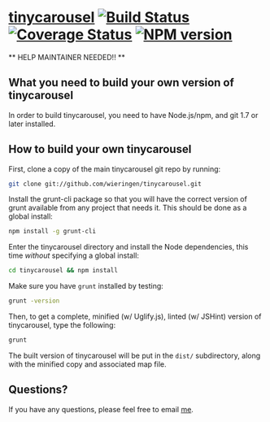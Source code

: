 [tinycarousel](http://baijs.com/tinycarousel) [![Build Status][travis-image]][travis-url] [![Coverage Status][coveralls-image]][coveralls-url] [![NPM version][npm-image]][npm-url]
==================================================

** HELP MAINTAINER NEEDED!! **

What you need to build your own version of tinycarousel
--------------------------------------

In order to build tinycarousel, you need to have Node.js/npm, and git 1.7 or later installed.


How to build your own tinycarousel
----------------------------

First, clone a copy of the main tinycarousel git repo by running:

```bash
git clone git://github.com/wieringen/tinycarousel.git
```

Install the grunt-cli package so that you will have the correct version of grunt available from any project that needs it. This should be done as a global install:

```bash
npm install -g grunt-cli
```

Enter the tinycarousel directory and install the Node dependencies, this time *without* specifying a global install:

```bash
cd tinycarousel && npm install
```

Make sure you have `grunt` installed by testing:

```bash
grunt -version
```

Then, to get a complete, minified (w/ Uglify.js), linted (w/ JSHint) version of tinycarousel, type the following:

```bash
grunt
```

The built version of tinycarousel will be put in the `dist/` subdirectory, along with the minified copy and associated map file.


Questions?
----------

If you have any questions, please feel free to email [me](mailto:wieringen@gmail.com).

[travis-image]: https://travis-ci.org/wieringen/tinycarousel.svg?branch=master
[travis-url]: https://travis-ci.org/wieringen/tinycarousel

[coveralls-image]: https://img.shields.io/coveralls/wieringen/tinycarousel/master.svg
[coveralls-url]: https://coveralls.io/r/wieringen/tinycarousel?branch=master

[npm-image]: https://badge.fury.io/js/tinycarousel.png
[npm-url]: http://badge.fury.io/js/tinycarousel
